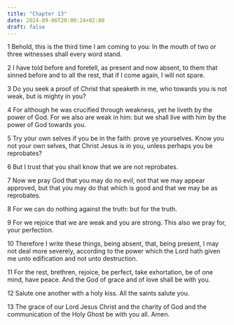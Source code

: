 ```yaml
---
title: "Chapter 13"
date: 2024-09-06T20:00:24+02:00
draft: false
---
```



1 Behold, this is the third time I am coming to you: In the mouth of two or three witnesses shall every word stand.

2 I have told before and foretell, as present and now absent, to them that sinned before and to all the rest, that if I come again, I will not spare.

3 Do you seek a proof of Christ that speaketh in me, who towards you is not weak, but is mighty in you?

4 For although he was crucified through weakness, yet he liveth by the power of God. For we also are weak in him: but we shall live with him by the power of God towards you.

5 Try your own selves if you be in the faith: prove ye yourselves. Know you not your own selves, that Christ Jesus is in you, unless perhaps you be reprobates?

6 But I trust that you shall know that we are not reprobates.

7 Now we pray God that you may do no evil, not that we may appear approved, but that you may do that which is good and that we may be as reprobates.

8 For we can do nothing against the truth: but for the truth.

9 For we rejoice that we are weak and you are strong. This also we pray for, your perfection.

10 Therefore I write these things, being absent, that, being present, I may not deal more severely, according to the power which the Lord hath given me unto edification and not unto destruction.

11 For the rest, brethren, rejoice, be perfect, take exhortation, be of one mind, have peace. And the God of grace and of love shall be with you.

12 Salute one another with a holy kiss. All the saints salute you.

13 The grace of our Lord Jesus Christ and the charity of God and the communication of the Holy Ghost be with you all. Amen.

